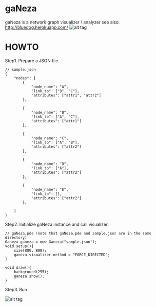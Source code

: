 gaNeza
======
gaNeza is a network graph visualizer / analyzer
see also: http://bluedog.herokuapp.com/
![alt tag](http://bluedog.herokuapp.com/acd.png)

HOWTO
======
Step1. Prepare a JSON file.

```
// sample.json
{
	"nodes": [
		{
			"node_name": "A",
			"link_to": ["B", "C"],
			"attributes": ["attr1", "attr2"]
		},

		{
			"node_name": "B",
			"link_to": ["A", "C"],
			"attributes": ["attr1"]
		},

		{
			"node_name": "C",
			"link_to": ["A", "B"],
			"attributes": ["attr2"]
		},

		{
			"node_name": "D",
			"link_to": ["A"],
			"attributes": ["attr2"]
		},

		{
			"node_name": "E",
			"link_to": [],
			"attributes": ["attr2"]
		},

	]
}
```
Step2. Initialize gaNeza instance and call visualizer.

```
// gaNeza.pde (note that gaNeza.pde and sample.json are in the same directory)
Ganeza ganeza = new Ganeza("sample.json");
void setup(){
	size(800, 800);
	ganeza.visualizer.method = "FORCE_DIRECTED";
}

void draw(){
	background(255);
	ganeza.show();
}
```

Step3. Run

![alt tag](http://bluedog.herokuapp.com/sample.png)
